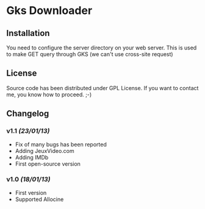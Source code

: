 # Gks Downloader

## Installation

You need to configure the server directory on your web server. This is used to make GET query through GKS (we can't use cross-site request)

## License

Source code has been distributed under GPL License.
If you want to contact me, you know how to proceed. ;-)

## Changelog

### v1.1 _(23/01/13)_

- Fix of many bugs has been reported
- Adding JeuxVideo.com
- Adding IMDb
- First open-source version

### v1.0 _(18/01/13)_

- First version
- Supported Allocine